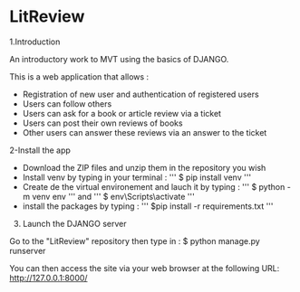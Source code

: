 # LitReview

1.Introduction

An introductory work to MVT using the basics of DJANGO.

This is a web application that allows :
- Registration of new user and authentication of registered users
- Users can follow others
- Users can ask for a book or article review via a ticket
- Users can post their own reviews of books
- Other users can answer these reviews via an answer to the ticket

2-Install the app 

- Download the ZIP files and unzip them in the repository you wish
- Install venv by typing in your terminal :
'''
$ pip install venv
'''
- Create de the virtual environement and lauch it by typing :
'''
$ python -m venv env
'''
and
'''
$ env\Scripts\activate
'''
- install the packages by typing :
'''
$pip install -r requirements.txt
'''

3. Launch the DJANGO server

Go to the "LitReview" repository then type in :
$ python manage.py runserver

You can then access the site via your web browser at the following URL:
http://127.0.0.1:8000/


